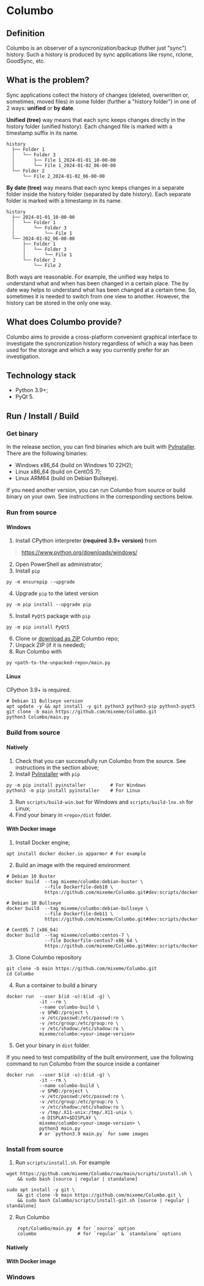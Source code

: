 # Columbo
## Definition
Columbo is an observer of a syncronization/backup (futher just "sync") history. Such a history is produced by sync applications like rsync, rclone, GoodSync, etc.

## What is the problem?
Sync applications collect the history of changes (deleted, overwritten or, sometimes, moved files) in some folder (further a "history folder") in one of 2 ways: **unified** or **by date**.

**Unified (tree)** way means that each sync keeps changes directly in the history folder (unified history). Each changed file is marked with a timestamp suffix in its name.

```
history
  ├── Folder 1
  │   └── Folder 3
  │       ├── File 1_2024-01-01_10-00-00
  │       └── File 1_2024-01-02_06-00-00
  └── Folder 2
      └── File 2_2024-01-02_06-00-00
```

**By date (tree)** way means that each sync keeps changes in a separate folder inside the history folder (separated by date history). Each separate folder is marked with a timestamp in its name.

```
history
  ├── 2024-01-01_10-00-00
  │   └── Folder 1
  │       └── Folder 3
  │           └── File 1
  └── 2024-01-02_06-00-00
      ├── Folder 1
      │   └── Folder 3
      │       └── File 1
      └── Folder 2
          └── File 2
```

Both ways are reasonable. For example, the unified way helps to understand what and when has been changed in a certain place. The by date way helps to understand what has been changed at a certain time. So, sometimes it is needed to switch from one view to another. However, the history can be stored in the only one way.

## What does Columbo provide?
Columbo aims to provide a cross-platform convenient graphical interface to investigate the syncronization history regardless of which a way has been used for the storage and which a way you currently prefer for an investigation.

## Technology stack
+ Python 3.9+;
+ PyQt 5.

## Run / Install / Build
### Get binary
In the release section, you can find binaries which are built with [PyInstaller](https://pyinstaller.org/). There are the following binaries:

+ Windows x86_64 (build on Windows 10 22H2);
+ Linux x86_64 (build on CentOS 7);
+ Linux ARM64 (build on Debian Bullseye).

If you need another version, you can run Columbo from source or build binary on your own. See instructions in the corresponding sections below. 

### Run from source
#### Windows
1. Install CPython interpreter **(required 3.9+ version)** from
> https://www.python.org/downloads/windows/
2. Open PowerShell as administrator;
3. Install `pip`
```shell
py -m ensurepip --upgrade
```
4. Upgrade `pip` to the latest version
```shell
py -m pip install --upgrade pip
```
5. Install `PyQt5` package with `pip`
```shell
py -m pip install PyQt5
```
6. Clone or [download as ZIP](http://github.com/mixeme/Columbo/zipball/main/) Columbo repo;
7. Unpack ZIP (if it is needed);
8. Run Columbo with
```shell
py <path-to-the-unpacked-repo>/main.py
```

#### Linux
CPython 3.9+ is required.
```shell
# Debian 11 Bullseye version
apt update -y && apt install -y git python3 python3-pip python3-pyqt5
git clone -b main https://github.com/mixeme/Columbo.git
python3 Columbo/main.py
```

### Build from source
#### Natively
1. Check that you can successfully run Columbo from the source. See instructions in the section above;
2. Install [PyInstaller](https://pyinstaller.org/) with `pip`

```shell
py -m pip install pyinstaller         # For Windows  
python3 -m pip install pyinstaller    # For Linux
```

3. Run `scripts/build-win.bat` for Windows and `scripts/build-lnx.sh` for Linux;
4. Find your binary in `<repo>/dist` folder.

#### With Docker image
1. Install Docker engine;

```shell
apt install docker docker.io apparmor # For example
```

2. Build an image with the required environment 

```shell
# Debian 10 Buster
docker build  --tag mixeme/columbo:debian-buster \
              --file Dockerfile-deb10 \
              https://github.com/mixeme/Columbo.git#dev:scripts/docker

# Debian 10 Bullseye
docker build  --tag mixeme/columbo:debian-bullseye \
              --file Dockerfile-deb11 \
              https://github.com/mixeme/Columbo.git#dev:scripts/docker

# CentOS 7 (x86_64)
docker build  --tag mixeme/columbo:centos-7 \
              --file Dockerfile-centos7-x86_64 \
              https://github.com/mixeme/Columbo.git#dev:scripts/docker
```

3. Clone Columbo repository

```shell
git clone -b main https://github.com/mixeme/Columbo.git
cd Columbo
```

4. Run a container to build a binary

```shell
docker run  --user $(id -u):$(id -g) \
            -it --rm \
            --name columbo-build \
            -v $PWD:/project \
            -v /etc/passwd:/etc/passwd:ro \
            -v /etc/group:/etc/group:ro \
            -v /etc/shadow:/etc/shadow:ro \
            mixeme/columbo:<your-image-version>
```

5. Get your binary in `dist` folder.  

If you need to test compatibility of the built environment, use the following command to run Columbo from the source inside a container

```shell
docker run  --user $(id -u):$(id -g) \
            -it --rm \
            --name columbo-build \
            -v $PWD:/project \
            -v /etc/passwd:/etc/passwd:ro \
            -v /etc/group:/etc/group:ro \
            -v /etc/shadow:/etc/shadow:ro \
            -v /tmp/.X11-unix:/tmp/.X11-unix \
            -e DISPLAY=$DISPLAY \
            mixeme/columbo:<your-image-version> \
            python3 main.py
            # or `python3.9 main.py` for some images
```

### Install from source
1. Run `scripts/install.sh`. For example
```shell
wget https://github.com/mixeme/Columbo/raw/main/scripts/install.sh \
    && sudo bash [source | regular | standalone]
   
sudo apt install -y git \
    && git clone -b main https://github.com/mixeme/Columbo.git \
    && sudo bash Columbo/scripts/install-git.sh [source | regular | standalone]
```
2. Run Columbo
```shell
    /opt/Columbo/main.py  # for `source` option
    columbo               # for `regular` & `standalone` options 
```



#### Natively


#### With Docker image

### Windows

